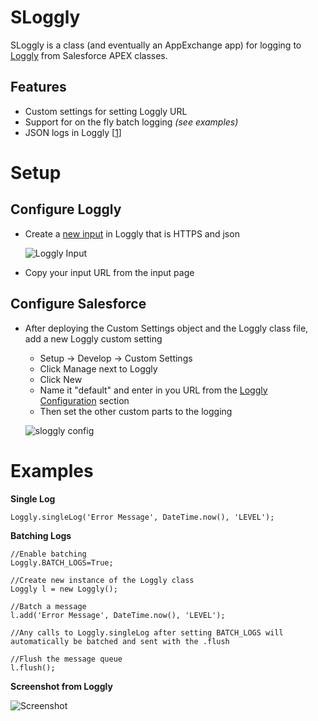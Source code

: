 SLoggly
=======

SLoggly is a class (and eventually an AppExchange app) for logging to [Loggly](http://loggly.com) from Salesforce APEX classes.

Features
--------
* Custom settings for setting Loggly URL
* Support for on the fly batch logging _(see examples)_
* JSON logs in Loggly [[1](http://loggly.com/blog/2011/06/on-the-way-to-impressive/)]

Setup
=====
Configure Loggly
----------------
* Create a [new input](http://loggly.com/support/sending-data/input-basics/) in Loggly that is HTTPS and json

     ![Loggly Input](http://i.imgur.com/Lk6E3.png "Loggly Input")

* Copy your input URL from the input page

Configure Salesforce
--------------------
* After deploying the Custom Settings object and the Loggly class file, add a new Loggly custom setting
     * Setup -> Develop -> Custom Settings
     * Click Manage next to Loggly
     * Click New
     * Name it "default" and enter in you URL from the [Loggly Configuration](#configure-loggly) section
     * Then set the other custom parts to the logging

     ![sloggly config](http://i.imgur.com/WNR1A.png "sloggly config")

Examples
========

**Single Log**

    Loggly.singleLog('Error Message', DateTime.now(), 'LEVEL');

**Batching Logs**

    //Enable batching
    Loggly.BATCH_LOGS=True;
   
    //Create new instance of the Loggly class
    Loggly l = new Loggly();
   
    //Batch a message
    l.add('Error Message', DateTime.now(), 'LEVEL');
   
    //Any calls to Loggly.singleLog after setting BATCH_LOGS will automatically be batched and sent with the .flush
   
    //Flush the message queue
    l.flush();

**Screenshot from Loggly**

![Screenshot](http://i.imgur.com/lh7rn.png "Example")